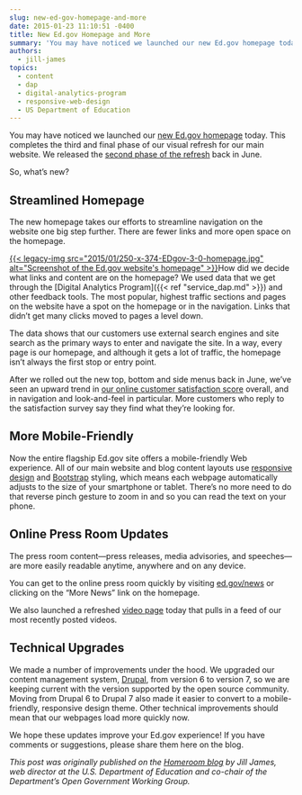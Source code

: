 ```yaml
---
slug: new-ed-gov-homepage-and-more
date: 2015-01-23 11:10:51 -0400
title: New Ed.gov Homepage and More
summary: 'You may have noticed we launched our new Ed.gov homepage today. This completes the third and final phase of our visual refresh for our main website. We released the second phase of the refresh back in June. So, what’s new? Streamlined Homepage The new homepage takes our efforts to streamline navigation on the website one'
authors:
  - jill-james
topics:
  - content
  - dap
  - digital-analytics-program
  - responsive-web-design
  - US Department of Education
---
```


You may have noticed we launched our [new Ed.gov homepage](http://www.ed.gov/) today. This completes the third and final phase of our visual refresh for our main website. We released the [second phase of the refresh](http://www.ed.gov/blog/2014/06/ed-gov-has-a-new-look/) back in June.

So, what’s new?

## Streamlined Homepage

The new homepage takes our efforts to streamline navigation on the website one big step further. There are fewer links and more open space on the homepage.

[{{< legacy-img src="2015/01/250-x-374-EDgov-3-0-homepage.jpg" alt="Screenshot of the Ed.gov website's homepage" >}}](https://s3.amazonaws.com/digitalgov/_legacy-img/2015/01/350-x-523-EDgov-3-0-homepage.jpg)How did we decide what links and content are on the homepage? We used data that we get through the [Digital Analytics Program]({{< ref "service_dap.md" >}}) and other feedback tools. The most popular, highest traffic sections and pages on the website have a spot on the homepage or in the navigation. Links that didn’t get many clicks moved to pages a level down.

The data shows that our customers use external search engines and site search as the primary ways to enter and navigate the site. In a way, every page is our homepage, and although it gets a lot of traffic, the homepage isn’t always the first stop or entry point.

After we rolled out the new top, bottom and side menus back in June, we’ve seen an upward trend in [our online customer satisfaction score](http://www2.ed.gov/web-guidance/stats/index.html) overall, and in navigation and look-and-feel in particular. More customers who reply to the satisfaction survey say they find what they’re looking for.

## More Mobile-Friendly

Now the entire flagship Ed.gov site offers a mobile-friendly Web experience. All of our main website and blog content layouts use [responsive design](http://www2.ed.gov/web-guidance/stats/index.html) and [Bootstrap](http://getbootstrap.com/) styling, which means each webpage automatically adjusts to the size of your smartphone or tablet. There’s no more need to do that reverse pinch gesture to zoom in and so you can read the text on your phone.

## Online Press Room Updates

The press room content—press releases, media advisories, and speeches—are more easily readable anytime, anywhere and on any device.

You can get to the online press room quickly by visiting [ed.gov/news](http://www.ed.gov/news) or clicking on the “More News” link on the homepage.

We also launched a refreshed [video page](http://www2.ed.gov/news/av/video/index.html) today that pulls in a feed of our most recently posted videos.

## Technical Upgrades

We made a number of improvements under the hood. We upgraded our content management system, [Drupal](https://www.drupal.org/), from version 6 to version 7, so we are keeping current with the version supported by the open source community. Moving from Drupal 6 to Drupal 7 also made it easier to convert to a mobile-friendly, responsive design theme. Other technical improvements should mean that our webpages load more quickly now.

We hope these updates improve your Ed.gov experience! If you have comments or suggestions, please share them here on the blog.

_This post was originally published on the [Homeroom blog](http://www.ed.gov/blog/) by Jill James, web director at the U.S. Department of Education and co-chair of the Department’s Open Government Working Group._